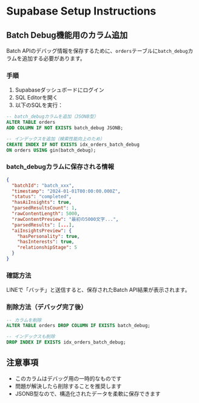 # Supabase Setup Instructions

## Batch Debug機能用のカラム追加

Batch APIのデバッグ情報を保存するために、`orders`テーブルに`batch_debug`カラムを追加する必要があります。

### 手順

1. Supabaseダッシュボードにログイン
2. SQL Editorを開く
3. 以下のSQLを実行：

```sql
-- batch_debugカラムを追加（JSONB型）
ALTER TABLE orders 
ADD COLUMN IF NOT EXISTS batch_debug JSONB;

-- インデックスを追加（検索性能向上のため）
CREATE INDEX IF NOT EXISTS idx_orders_batch_debug 
ON orders USING gin(batch_debug);
```

### batch_debugカラムに保存される情報

```json
{
  "batchId": "batch_xxx",
  "timestamp": "2024-01-01T00:00:00.000Z",
  "status": "completed",
  "hasAiInsights": true,
  "parsedResultsCount": 1,
  "rawContentLength": 5000,
  "rawContentPreview": "最初の5000文字...",
  "parsedResults": [...],
  "aiInsightsPreview": {
    "hasPersonality": true,
    "hasInterests": true,
    "relationshipStage": 5
  }
}
```

### 確認方法

LINEで「バッチ」と送信すると、保存されたBatch API結果が表示されます。

### 削除方法（デバッグ完了後）

```sql
-- カラムを削除
ALTER TABLE orders DROP COLUMN IF EXISTS batch_debug;

-- インデックスも削除
DROP INDEX IF EXISTS idx_orders_batch_debug;
```

## 注意事項

- このカラムはデバッグ用の一時的なものです
- 問題が解決したら削除することを推奨します
- JSONB型なので、構造化されたデータを柔軟に保存できます